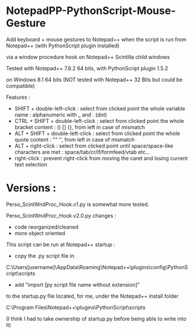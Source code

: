 # NotepadPP-PythonScript-Mouse-Gesture

Add keyboard + mouse gestures to Notepad++ when the script is run from Notepad++ (with PythonScript plugin installed)

via a window procedure hook on Notepad++ Scintilla child windows

Tested with Notepad++ 7.8.2 64 bits, with PythonScript plugin 1.5.2

on Windows 8.1 64 bits (NOT tested with Notepad++ 32 Bits but could be compatible)

Features :
  * SHIFT + double-left-click        : select from clicked point the whole variable name : alphanumeric with _ and . (dot)
  * CTRL + SHIFT + double-left-click : select from clicked point the whole bracket content : () [] {}, from left in case of mismatch
  * ALT + SHIFT + double-left-click  : select from clicked point the whole quote content : "" '', from left in case of mismatch
  * ALT + right-click                : select from clicked point until space/space-like characters are met : space/tab/cr/lf/formfeed/vtab etc...
  * right-click                      : prevent right-click from moving the caret and losing current text selection

# Versions :

Perso_ScintWndProc_Hook.v1.py
is somewhat more tested.

Perso_ScintWndProc_Hook.v2.0.py
changes :
* code reorganized/cleaned
* more object oriented

This script can be run at Notepad++ startup :

* copy the .py script file in

C:\Users\[username]\AppData\Roaming\Notepad++\plugins\config\PythonScript\scripts

* add "import [py script file name without extension]"

to the startup.py file located, for me, under the Notepad++ install folder

C:\Program Files\Notepad++\plugins\PythonScript\scripts

(I think I had to take ownership of startup.py before being able to write into it)

